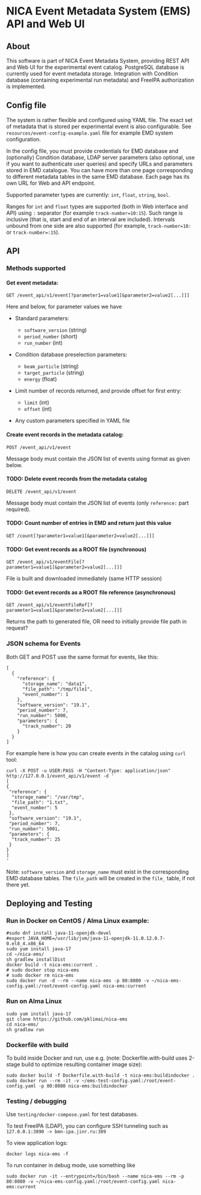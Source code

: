 
# NICA Event Metadata System (EMS) API and Web UI

## About

This software is part of NICA Event Metadata System, providing REST API and Web UI for the experimental 
event catalog. PostgreSQL database is currently used for event metadata storage. Integration with Condition
database (containing experimental run metadata) and FreeIPA authorization is implemented.

## Config file

The system is rather flexible and configured using YAML file. The exact set of metadata that is
stored per experimental event is also configurable. See `resources/event-config-example.yaml` file 
for example EMD system configuration.

In the config file, you must provide credentials for EMD database and (optionally) Condition database, 
LDAP server parameters (also optional, use if you want to authenticate user queries) and specify URLs 
and parameters stored in EMD catalogue.
You can have more than one page corresponding to different metadata tables in the same EMD database.
Each page has its own URL for Web and API endpoint.

Supported parameter types are currently: `int`, `float`, `string`, `bool`.

Ranges for `int` and `float` types are supported (both in Web interface and API) using `:` separator 
(for example `track-number=10:15`). Such range is inclusive (that is, start and end of an interval are included). 
Intervals unbound from one side are also supported (for example, `track-number=10:` or `track-number=:15`).

## API

### Methods supported

#### Get event metadata:
`GET /event_api/v1/event[?parameter1=value1[&parameter2=value2[...]]]`
  
Here and below, for parameter values we have 
* Standard parameters:
  - `software_version` (string)
  - `period_number` (short)
  - `run_number` (int)

* Condition database preselection parameters:
  - `beam_particle` (string)
  - `target_particle` (string)
  - `energy` (float)

* Limit number of records returned, and provide offset for first entry:
  - `limit` (int)
  - `offset` (int)

* Any custom parameters specified in YAML file 

#### Create event records in the metadata catalog:
`POST /event_api/v1/event`

Message body must contain the JSON list of events using format as given below.  

#### TODO: Delete event records from the metadata catalog
`DELETE /event_api/v1/event`

Message body must contain the JSON list of events (only `reference:` part required).

#### TODO: Count number of entries in EMD and return just this value
`GET /count[?parameter1=value1[&parameter2=value2[...]]]`

#### TODO: Get event records as a ROOT file (synchronous)
`GET /event_api/v1/eventFile[?parameter1=value1[&parameter2=value2[...]]]`

File is built and downloaded immediately (same HTTP session) 

#### TODO: Get event records as a ROOT file reference (asynchronous)
`GET /event_api/v1/eventFileRef[?parameter1=value1[&parameter2=value2[...]]]`

Returns the path to generated file, OR need to initially provide file path in request?


### JSON schema for Events

Both GET and POST use the same format for events, like this:

```
[ 
  {
    "reference": {
      "storage_name": "data1",
      "file_path": "/tmp/file1",
      "event_number": 1
    },
    "software_version": "19.1",
    "period_number": 7,
    "run_number": 5000,
    "parameters": {
      "track_number": 20
    }
  } 
]
```

For example here is how you can create events in the catalog using `curl` tool:
```
curl -X POST -u USER:PASS -H "Content-Type: application/json" http://127.0.0.1/event_api/v1/event -d '
[
{
 "reference": {
  "storage_name": "/var/tmp",
  "file_path": "1.txt",
  "event_number": 5
 },
 "software_version": "19.1",
 "period_number": 7,
 "run_number": 5001,
 "parameters": {
  "track_number": 25
 }
}
]
'
```

Note: `software_version` and `storage_name` must exist in the corresponding EMD database tables.
The `file_path` will be created in the `file_` table, if not there yet.


## Deploying and Testing

### Run in Docker on CentOS / Alma Linux example:

```
#sudo dnf install java-11-openjdk-devel
#export JAVA_HOME=/usr/lib/jvm/java-11-openjdk-11.0.12.0.7-0.el8_4.x86_64
sudo yum install java-17
cd ~/nica-ems/
sh gradlew installDist
docker build -t nica-ems:current .
# sudo docker stop nica-ems
# sudo docker rm nica-ems
sudo docker run -d --rm --name nica-ems -p 80:8080 -v ~/nica-ems-config.yaml:/root/event-config.yaml nica-ems:current
```

### Run on Alma Linux

```
sudo yum install java-17
git clone https://github.com/pklimai/nica-ems
cd nica-ems/
sh gradlew run
```

### Dockerfile with build

To build inside Docker and run, use e.g. (note: Dockerfile.with-build uses 2-stage build to optimize 
resulting container image size):
```
sudo docker build -f Dockerfile.with-build -t nica-ems:buildindocker .
sudo docker run --rm -it -v ~/ems-test-config.yaml:/root/event-config.yaml -p 80:8080 nica-ems:buildindocker
```

### Testing / debugging

Use `testing/docker-compose.yaml` for test databases. 

To test FreeIPA (LDAP), you can configure SSH tunneling such as `127.0.0.1:3890 -> bmn-ipa.jinr.ru:389`

To view application logs:
```
docker logs nica-ems -f
```

To run container in debug mode, use something like
```
sudo docker run -it --entrypoint=/bin/bash --name nica-ems --rm -p 80:8080 -v ~/nica-ems-config.yaml:/root/event-config.yaml nica-ems:current
```


